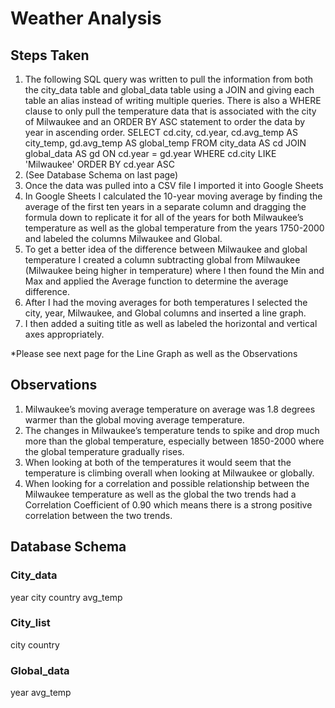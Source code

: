 # Weather Analysis

## Steps Taken
1. The following SQL query was written to pull the information from both the city_data table and global_data table using a JOIN and giving each table an alias instead of writing multiple queries. There is also a WHERE clause to only pull the temperature data that is associated with the city of Milwaukee and an ORDER BY ASC statement to order the data by year in ascending order.
  SELECT cd.city, cd.year, cd.avg_temp AS city_temp, gd.avg_temp AS global_temp FROM city_data AS cd
  JOIN global_data AS gd
	  ON cd.year = gd.year
  WHERE cd.city LIKE 'Milwaukee'
  ORDER BY cd.year ASC
2. (See Database Schema on last page)
3. Once the data was pulled into a CSV file I imported it into Google Sheets
4. In Google Sheets I calculated the 10-year moving average by finding the average of the first ten years in a separate column and dragging the formula down to replicate it for all of the years for both Milwaukee’s temperature as well as the global temperature from the years 1750-2000 and labeled the columns Milwaukee and Global.
5. To get a better idea of the difference between Milwaukee and global temperature I created a column subtracting global from Milwaukee (Milwaukee being higher in temperature) where I then found the Min and Max and applied the Average function to determine the average difference.
6. After I had the moving averages for both temperatures I selected the city, year, Milwaukee, and Global columns and inserted a line graph.
7. I then added a suiting title as well as labeled the horizontal and vertical axes appropriately.

*Please see next page for the Line Graph as well as the Observations








## Observations
1. Milwaukee’s moving average temperature on average was 1.8 degrees warmer than the global moving average temperature.
2. The changes in Milwaukee’s temperature tends to spike and drop much more than the global temperature, especially between 1850-2000 where the global temperature gradually rises.
3. When looking at both of the temperatures it would seem that the temperature is climbing overall when looking at Milwaukee or globally.
4. When looking for a correlation and possible relationship between the Milwaukee temperature as well as the global the two trends had a Correlation Coefficient of 0.90 which means there is a strong positive correlation between the two trends.




## Database Schema


### City_data
year
city
country
avg_temp

### City_list
city
country

### Global_data
year
avg_temp

